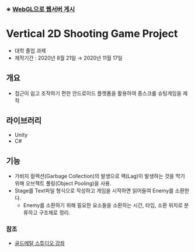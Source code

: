 ### ※ [WebGL으로 웹서버 게시](http://34.82.1.145/)

# Vertical 2D Shooting Game Project

* 대학 졸업 과제
* 제작기간 : 2020년 8월 21일 → 2020년 11월 17일

## 개요
* 접근이 쉽고 조작하기 편한 안드로이드 플랫폼을 활용하여 종스크롤 슈팅게임을 제작

## 라이브러리
* Unity
* C#

## 기능
* 가비지 컬렉션(Garbage Collection)의 발생으로 랙(Lag)이 발생하는 것을 막기 위해 오브젝트 풀링(Object Pooling)을 사용.
* Stage를 Text파일 형식으로 작성하고 게임을 시작하면 읽어들여 Enemy를 소환한다.
  * Enemy를 소환하기 위해 필요한 요소들을 소환하는 시간, 타입, 소환 위치로 분류하고 구조체로 정리.

### 참조
* [골드메탈 스튜디오 강좌](https://blog.naver.com/gold_metal/221703991554)
